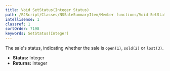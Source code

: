 ```yaml
---
title: Void SetStatus(Integer Status)
path: /EJScript/Classes/NSSaleSummaryItem/Member functions/Void SetStatus(Integer p_0)
intellisense: 1
classref: 1
sortOrder: 7198
keywords: SetStatus(Integer)
---
```



The sale's status, indicating whether the sale is `open(1)`, `sold(2)` or `lost(3)`.



* **Status:** Integer
* **Returns:** Integer



